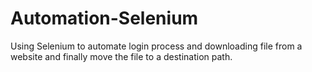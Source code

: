 # Automation-Selenium
Using Selenium to automate login process and downloading file from a website and finally move the file to a destination path.
